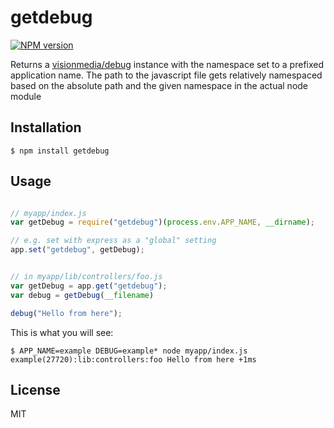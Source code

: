 getdebug
========

[![NPM version](https://badge.fury.io/js/getdebug.svg)](http://badge.fury.io/js/getdebug)

Returns a [visionmedia/debug](visionmedia/debug) instance with the namespace set to a prefixed application name. The path to the javascript file gets relatively namespaced based on the absolute path and the given namespace in the actual node module


## Installation

    $ npm install getdebug
    
## Usage

```js

// myapp/index.js
var getDebug = require("getdebug")(process.env.APP_NAME, __dirname);

// e.g. set with express as a "global" setting
app.set("getdebug", getDebug);


// in myapp/lib/controllers/foo.js
var getDebug = app.get("getdebug");
var debug = getDebug(__filename)

debug("Hello from here");
```

This is what you will see:

    $ APP_NAME=example DEBUG=example* node myapp/index.js
    example(27720):lib:controllers:foo Hello from here +1ms

## License

MIT
